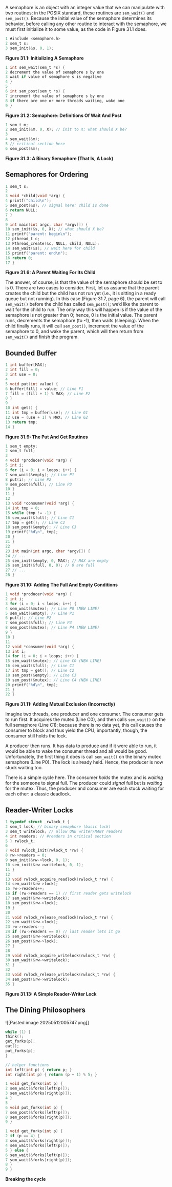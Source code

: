 A semaphore is an object with an integer value that we can manipulate with two routines; in the POSIX standard, these routines are `sem_wait()` and `sem_post()`. Because the initial value of the semaphore determines its behavior, before calling any other routine to interact with the semaphore, we must first initialize it to some value, as the code in Figure 31.1 does.
```C
1 #include <semaphore.h>
2 sem_t s;
3 sem_init(&s, 0, 1);
```
**Figure 31.1: Initializing A Semaphore**

```C
1 int sem_wait(sem_t *s) {
2 decrement the value of semaphore s by one
3 wait if value of semaphore s is negative
4 }
5
6 int sem_post(sem_t *s) {
7 increment the value of semaphore s by one
8 if there are one or more threads waiting, wake one
9 }
```
**Figure 31.2: Semaphore: Definitions Of Wait And Post**

```C
1 sem_t m;
2 sem_init(&m, 0, X); // init to X; what should X be?
3
4 sem_wait(&m);
5 // critical section here
6 sem_post(&m);
```
**Figure 31.3: A Binary Semaphore (That Is, A Lock)**

## **Semaphores for Ordering**
```C
1 sem_t s;
2
3 void *child(void *arg) {
4 printf("child\n");
5 sem_post(&s); // signal here: child is done
6 return NULL;
7 }
8
9 int main(int argc, char *argv[]) {
10 sem_init(&s, 0, X); // what should X be?
11 printf("parent: begin\n");
12 pthread_t c;
13 Pthread_create(&c, NULL, child, NULL);
14 sem_wait(&s); // wait here for child
15 printf("parent: end\n");
16 return 0;
17 }
```
**Figure 31.6: A Parent Waiting For Its Child**

The answer, of course, is that the value of the semaphore should be set to is 0. There are two cases to consider. First, let us assume that the parent creates the child but the child has not run yet (i.e., it is sitting in a ready queue but not running). In this case (Figure 31.7, page 6), the parent will call `sem_wait()` before the child has called `sem_post()`; we’d like the parent to wait for the child to run. The only way this will happen is if the value of the semaphore is not greater than 0; hence, 0 is the initial value. The parent runs, decrements the semaphore (to -1), then waits (sleeping). When the child finally runs, it will call `sem_post()`, increment the value of the semaphore to 0, and wake the parent, which will then return from `sem_wait()` and finish the program.

## **Bounded Buffer**
```C
1 int buffer[MAX];
2 int fill = 0;
3 int use = 0;
4
5 void put(int value) {
6 buffer[fill] = value; // Line F1
7 fill = (fill + 1) % MAX; // Line F2
8 }
9
10 int get() {
11 int tmp = buffer[use]; // Line G1
12 use = (use + 1) % MAX; // Line G2
13 return tmp;
14 }
```
**Figure 31.9: The Put And Get Routines**

```C
1 sem_t empty;
2 sem_t full;
3
4 void *producer(void *arg) {
5 int i;
6 for (i = 0; i < loops; i++) {
7 sem_wait(&empty); // Line P1
8 put(i); // Line P2
9 sem_post(&full); // Line P3
10 }
11 }
12
13 void *consumer(void *arg) {
14 int tmp = 0;
15 while (tmp != -1) {
16 sem_wait(&full); // Line C1
17 tmp = get(); // Line C2
18 sem_post(&empty); // Line C3
19 printf("%d\n", tmp);
20 }
21 }
22
23 int main(int argc, char *argv[]) {
24 // ...
25 sem_init(&empty, 0, MAX); // MAX are empty
26 sem_init(&full, 0, 0); // 0 are full
27 // ...
28 }
```
**Figure 31.10: Adding The Full And Empty Conditions**

```C
1 void *producer(void *arg) {
2 int i;
3 for (i = 0; i < loops; i++) {
4 sem_wait(&mutex); // Line P0 (NEW LINE)
5 sem_wait(&empty); // Line P1
6 put(i); // Line P2
7 sem_post(&full); // Line P3
8 sem_post(&mutex); // Line P4 (NEW LINE)
9 }
10 }
11
12 void *consumer(void *arg) {
13 int i;
14 for (i = 0; i < loops; i++) {
15 sem_wait(&mutex); // Line C0 (NEW LINE)
16 sem_wait(&full); // Line C1
17 int tmp = get(); // Line C2
18 sem_post(&empty); // Line C3
19 sem_post(&mutex); // Line C4 (NEW LINE)
20 printf("%d\n", tmp);
21 }
22 }
```
**Figure 31.11: Adding Mutual Exclusion (Incorrectly)**

Imagine two threads, one producer and one consumer. The consumer gets to run first. It acquires the mutex (Line C0), and then calls `sem_wait()` on the full semaphore (Line C1); because there is no data yet, this call causes the consumer to block and thus yield the CPU; importantly, though, the consumer still holds the lock. 

A producer then runs. It has data to produce and if it were able to run, it would be able to wake the consumer thread and all would be good. Unfortunately, the first thing it does is call `sem_wait()` on the binary mutex semaphore (Line P0). The lock is already held. Hence, the producer is now stuck waiting too. 

There is a simple cycle here. The consumer *holds* the mutex and is *waiting* for the someone to signal full. The producer could *signal* full but is *waiting* for the mutex. Thus, the producer and consumer are each stuck waiting for each other: a classic deadlock.

## **Reader-Writer Locks**
```C
1 typedef struct _rwlock_t {
2 sem_t lock; // binary semaphore (basic lock)
3 sem_t writelock; // allow ONE writer/MANY readers
4 int readers; // #readers in critical section
5 } rwlock_t;
6
7 void rwlock_init(rwlock_t *rw) {
8 rw->readers = 0;
9 sem_init(&rw->lock, 0, 1);
10 sem_init(&rw->writelock, 0, 1);
11 }
12
13 void rwlock_acquire_readlock(rwlock_t *rw) {
14 sem_wait(&rw->lock);
15 rw->readers++;
16 if (rw->readers == 1) // first reader gets writelock
17 sem_wait(&rw->writelock);
18 sem_post(&rw->lock);
19 }
20
21 void rwlock_release_readlock(rwlock_t *rw) {
22 sem_wait(&rw->lock);
23 rw->readers--;
24 if (rw->readers == 0) // last reader lets it go
25 sem_post(&rw->writelock);
26 sem_post(&rw->lock);
27 }
28
29 void rwlock_acquire_writelock(rwlock_t *rw) {
30 sem_wait(&rw->writelock);
31 }
32
33 void rwlock_release_writelock(rwlock_t *rw) {
34 sem_post(&rw->writelock);
35 }
```
**Figure 31.13: A Simple Reader-Writer Lock**

## **The Dining Philosophers**
![[Pasted image 20250512005747.png]]
```C
while (1) {
think();
get_forks(p);
eat();
put_forks(p);
}
```

```C
// helper functions
int left(int p) { return p; }
int right(int p) { return (p + 1) % 5; }
```

```C
1 void get_forks(int p) {
2 sem_wait(&forks[left(p)]);
3 sem_wait(&forks[right(p)]);
4 }
5
6 void put_forks(int p) {
7 sem_post(&forks[left(p)]);
8 sem_post(&forks[right(p)]);
9 }
```

```C
1 void get_forks(int p) {
2 if (p == 4) {
3 sem_wait(&forks[right(p)]);
4 sem_wait(&forks[left(p)]);
5 } else {
6 sem_wait(&forks[left(p)]);
7 sem_wait(&forks[right(p)]);
8 }
9 }
```
**Breaking the cycle**
